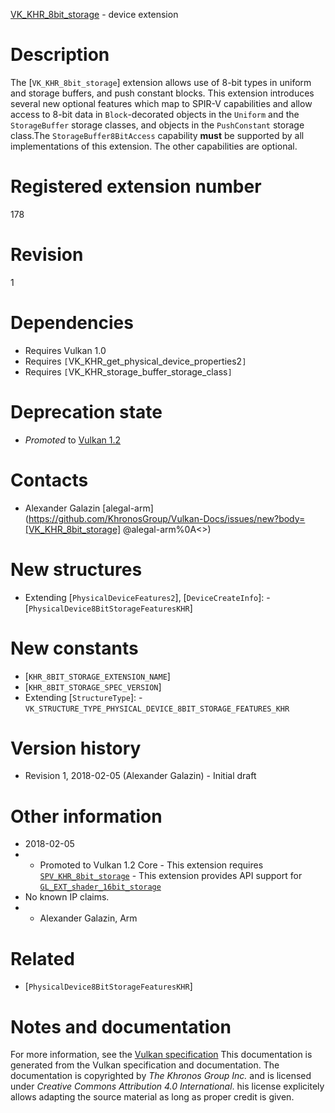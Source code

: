 [VK_KHR_8bit_storage](https://www.khronos.org/registry/vulkan/specs/1.3-extensions/man/html/VK_KHR_8bit_storage.html) - device extension

# Description
The [`VK_KHR_8bit_storage`] extension allows use of 8-bit types in uniform and
storage buffers, and push constant blocks.
This extension introduces several new optional features which map to SPIR-V
capabilities and allow access to 8-bit data in `Block`-decorated objects
in the `Uniform` and the `StorageBuffer` storage classes, and objects
in the `PushConstant` storage class.The `StorageBuffer8BitAccess` capability  **must**  be supported by all
implementations of this extension.
The other capabilities are optional.

# Registered extension number
178

# Revision
1

# Dependencies
- Requires Vulkan 1.0
- Requires `[`VK_KHR_get_physical_device_properties2`]`
- Requires `[`VK_KHR_storage_buffer_storage_class`]`

# Deprecation state
- *Promoted* to [Vulkan 1.2](https://www.khronos.org/registry/vulkan/specs/1.3-extensions/html/vkspec.html#versions-1.2-promotions)

# Contacts
- Alexander Galazin [alegal-arm](https://github.com/KhronosGroup/Vulkan-Docs/issues/new?body=[VK_KHR_8bit_storage] @alegal-arm%0A<<Here describe the issue or question you have about the VK_KHR_8bit_storage extension>>)

# New structures
- Extending [`PhysicalDeviceFeatures2`], [`DeviceCreateInfo`]:  - [`PhysicalDevice8BitStorageFeaturesKHR`]

# New constants
- [`KHR_8BIT_STORAGE_EXTENSION_NAME`]
- [`KHR_8BIT_STORAGE_SPEC_VERSION`]
- Extending [`StructureType`]:  - `VK_STRUCTURE_TYPE_PHYSICAL_DEVICE_8BIT_STORAGE_FEATURES_KHR`

# Version history
- Revision 1, 2018-02-05 (Alexander Galazin)  - Initial draft

# Other information
* 2018-02-05
*   - Promoted to Vulkan 1.2 Core  - This extension requires [`SPV_KHR_8bit_storage`](https://htmlpreview.github.io/?https://github.com/KhronosGroup/SPIRV-Registry/blob/master/extensions/KHR/SPV_KHR_8bit_storage.html)  - This extension provides API support for [`GL_EXT_shader_16bit_storage`](https://github.com/KhronosGroup/GLSL/blob/master/extensions/ext/GL_EXT_shader_16bit_storage.txt) 
* No known IP claims.
*   - Alexander Galazin, Arm

# Related
- [`PhysicalDevice8BitStorageFeaturesKHR`]

# Notes and documentation
For more information, see the [Vulkan specification](https://www.khronos.org/registry/vulkan/specs/1.3-extensions/html/vkspec.html)
This documentation is generated from the Vulkan specification and documentation.
The documentation is copyrighted by *The Khronos Group Inc.* and is licensed under *Creative Commons Attribution 4.0 International*.
his license explicitely allows adapting the source material as long as proper credit is given.
        